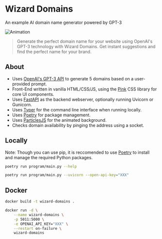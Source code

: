 # Wizard Domains
An example AI domain name generator powered by GPT-3

![Animation](https://user-images.githubusercontent.com/23462440/216789372-837b7564-55b8-42d2-bbed-24ae44dd49b4.gif)

> Generate the perfect domain name for your website using OpenAI's GPT-3 technology with Wizard Domains. Get instant suggestions and find the perfect name for your brand.

## About
- Uses [OpenAI's GPT-3 API](https://openai.com/api/) to generate 5 domains based on a user-provided prompt.
- Front-End written in vanilla HTML/CSS/JS, using the [Pink](https://github.com/appwrite/pink) CSS library for core UI components.
- Uses [FastAPI](https://fastapi.tiangolo.com/) as the backend webserver, optionally running Uvicorn or Gunicorn.
- Uses [Typer](https://typer.tiangolo.com/) for the command line interface when running locally.
- Uses [Poetry](https://python-poetry.org/docs/) for package management.
- Uses [ParticlesJS](https://vincentgarreau.com/particles.js/) for the animated background.
- Checks domain availability by pinging the address using a socket.

## Locally
Note: Though you can use pip, it is reccomended to use [Poetry](https://python-poetry.org/docs/) to install and manage the required Python packages.

```bash
poetry run program/main.py --help
```
```bash
poetry run program/main.py --uvicorn --open-api-key="XXX"
```

## Docker
```bash
docker build -t wizard-domains .
```

```bash
docker run -d \
    --name wizard-domains \
    -p 5011:5000 \
    -e OPENAI_API_KEY="XXX" \
    --restart on-failure \
    wizard-domains
```
